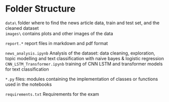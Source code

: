 # Folder Structure

`data\` folder where to find the news article data, train and test set, and the cleaned dataset  
`images\` contains plots and other images of the data  

`report.*` report files in markdown and pdf format

`news_analysis.ipynb` Analysis of the dataset: data cleaning, exploration, topic modelling and text classification with naive bayes & logistic regression  
`CNN_LSTM_Transformer.ipynb` training of CNN LSTM and transformer models for text classification  

`*.py` files: modules containing the implementation of classes or functions used in the notebooks  

`requirements.txt` Requirements for the exam  

